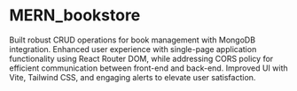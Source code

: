 # MERN_bookstore
Built robust CRUD operations for book management with MongoDB integration. Enhanced user experience with single-page application functionality using React Router DOM, while addressing CORS policy for efficient communication between front-end and back-end. Improved UI with Vite, Tailwind CSS, and engaging alerts to elevate user satisfaction.
